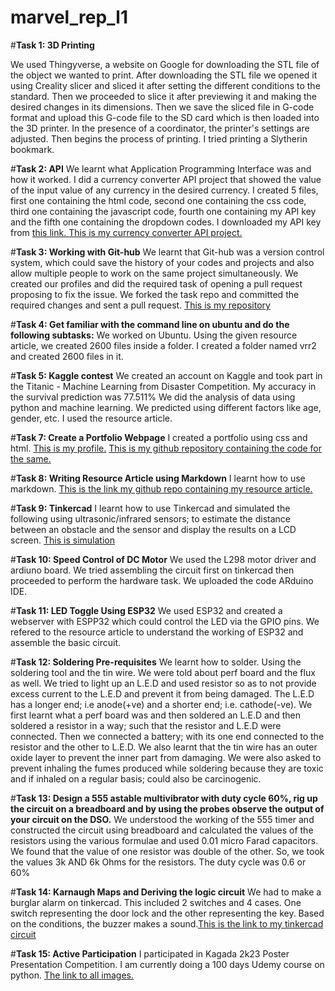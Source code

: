 # marvel_rep_l1

#**Task 1: 3D Printing**

We used  Thingyverse, a website on Google for downloading the STL file of the object we wanted to print. After downloading the STL file we opened it using Creality slicer and sliced it after setting the different conditions to the standard. Then we proceeded to slice it after previewing it and making the desired changes in its dimensions. Then we save the sliced file in G-code format and upload this G-code file to the SD card which is then loaded into the 3D printer. In the presence of a coordinator, the printer's settings are adjusted. Then begins the process of printing. I tried printing a Slytherin bookmark.

#**Task 2: API**
We learnt what Application Programming  Interface was and how it worked. I did a currency converter API project that showed the value of the input value of any currency in the desired currency. I created 5 files, first one containing the html code, second one containing the css code, third one containing the javascript code, fourth one containing my API key and the fifth one containing the dropdown codes. I downloaded my API key from [this link. ](https://www.exchangerate-api.com/) 
[This is my currency converter API project.](file:///C:/Users/shrih/OneDrive/Desktop/anew_thing/index.html)

#**Task 3: Working with Git-hub** 
We learnt that Git-hub was a version control system, which could save the history of your codes and projects and also allow multiple people to work on the same project simultaneously. We created our profiles and did the required task of opening a pull request proposing to fix the issue. We forked the task repo and committed the required changes and sent a pull request. [This is my repository](https://github.com/varsharao2005/git-task.git)

#**Task 4: Get familiar with the command line on ubuntu and do the following subtasks:**
We worked on Ubuntu. Using the given resource article, we created 2600 files inside a folder. I created a folder named vrr2 and created 2600 files in it.

#**Task 5: Kaggle contest**
We created an account on Kaggle and took part in the Titanic - Machine Learning from Disaster Competition. My  accuracy in the survival prediction was 77.511% We did the analysis of data using python and machine learning. We predicted using different factors like age, gender, etc. I used the resource article.

#**Task 7: Create a Portfolio Webpage**
I created a portfolio using css and html. [This is my profile.](file:///C:/Users/shrih/OneDrive/Desktop/portfolio/.vscode/vrr_profile.html)
[This is my github repository containing the code for the same.](https://github.com/varsharao2005/draco_malfoy.git)

#**Task 8: Writing Resource Article using Markdown**
I learnt how to use markdown.
[This is the link my github repo containing my resource article.](https://github.com/varsharao2005/resource_article.git)

#**Task 9: Tinkercad**
I learnt how to use Tinkercad and simulated the following using ultrasonic/infrared sensors; to estimate the distance between an obstacle and the sensor and display the results on a LCD screen. [This is simulation](https://www.tinkercad.com/things/8Vw1TbkfrCl-copy-of-ultrasonic-sensor-distance-measurer/editel?tenant=circuits)

#**Task 10: Speed Control of DC Motor**
We used the L298 motor driver and ardiuno board. We tried assembling the circuit first on tinkercad then proceeded to perform the hardware task. We uploaded the code ARduino IDE. 

#**Task 11: LED Toggle Using ESP32**
We used ESP32 and created a webserver with ESPP32 which could control the LED via the GPIO pins. We refered to the resource article to understand the working of ESP32 and assemble the basic circuit.

#**Task 12: Soldering Pre-requisites**
We learnt how to solder. Using the soldering tool and the tin wire. We were told about perf board and the flux as well. We tried to light up an L.E.D and used resistor so as to not provide excess current to the L.E.D and prevent it from being damaged. The L.E.D has a longer end; i.e anode(+ve) and a shorter end; i.e. cathode(-ve). We first learnt what a perf board was and then soldered an L.E.D and then soldered a resistor in a way; such that the resistor and L.E.D were connected. Then we connected a battery; with its one end connected to the resistor and the other to L.E.D. We also learnt that the tin wire has an outer oxide layer to prevent the inner part from damaging. We were also asked to prevent inhaling the fumes produced while soldering because they are toxic and if inhaled on a regular basis; could also be carcinogenic. 

#**Task 13: Design a 555 astable multivibrator with duty cycle 60%, rig up the circuit on a breadboard and by using the probes observe the output of your circuit on the DSO.** 
We understood the working of the 555 timer and constructed the circuit using breadboard and calculated the values of the resistors using the various formulae and used 0.01 micro Farad capacitors. We found that the value of one resistor was double of the other. So, we took the values 3k AND 6k Ohms for the resistors. The duty cycle was 0.6 or 60%

#**Task 14:  Karnaugh Maps and Deriving the logic circuit**
We had to make a burglar alarm on tinkercad. This included 2 switches and 4 cases. One switch representing the door lock and the other representing the key. Based on the conditions, the buzzer makes a sound.[This is the link to my tinkercad circuit](https://www.tinkercad.com/things/6sNyHsLJIUv-super-hillar)

#**Task 15: Active Participation**
I participated in Kagada 2k23 Poster Presentation Competition. I am currently doing a 100 days Udemy course on python.
[The link to all images.](https://github.com/varsharao2005/the_images.git)

